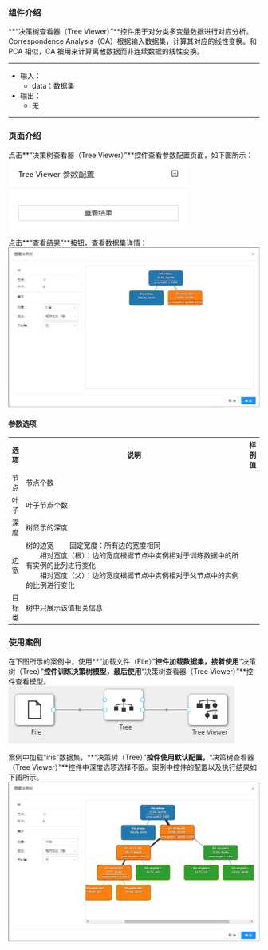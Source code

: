 ### 组件介绍
**“决策树查看器（Tree Viewer）”**控件用于对分类多变量数据进行对应分析。Correspondence Analysis（CA）根据输入数据集，计算其对应的线性变换。和 PCA 相似，CA 被用来计算离散数据而非连续数据的线性变换。
<hr/>

- 输入：
  - data：数据集
- 输出：
  - 无

<hr/>


### 页面介绍
点击**“决策树查看器（Tree Viewer）”**控件查看参数配置页面，如下图所示：  
![param](/img/aistudio/visualize/tree-viewer/param.png)

点击**“查看结果”**按钮，查看数据集详情：  
![visualization](/img/aistudio/visualize/tree-viewer/visualization.png)

#### 参数选项
<table>
  <tr>
    <th>选项</th>
    <th width="650">说明</th>
    <th>样例值</th>
  </tr>
  <tr>
      <td>节点</td> 
      <td>
      节点个数
      </td> 
      <td></td>
  </tr>
  <tr>
      <td>叶子</td> 
      <td>
      叶子节点个数
      </td> 
      <td></td>
  </tr>
  <tr>
      <td>深度</td> 
      <td>
      树显示的深度
      </td> 
      <td></td>
  </tr>
  <tr>
      <td>边宽</td> 
      <td>
      树的边宽
      &emsp;&emsp;固定宽度：所有边的宽度相同 <br/>
      &emsp;&emsp;相对宽度（根）：边的宽度根据节点中实例相对于训练数据中的所有实例的比列进行变化 <br/>
      &emsp;&emsp;相对宽度（父）：边的宽度根据节点中实例相对于父节点中的实例的比例进行变化 <br/>
      </td> 
      <td></td>
  </tr>
  <tr>
      <td>目标类</td> 
      <td>
      树中只展示该值相关信息
      </td> 
      <td></td>
  </tr>
</table>

### 使用案例
在下图所示的案例中，使用**“加载文件（File）”**控件加载数据集，接着使用**“决策树（Tree）”**控件训练决策树模型，最后使用**“决策树查看器（Tree Viewer）”**控件查看模型。  
![workflow](/img/aistudio/visualize/tree-viewer/workflow.png)

案例中加载“iris”数据集，**“决策树（Tree）”**控件使用默认配置，**“决策树查看器（Tree Viewer）”**控件中深度选项选择不限。案例中控件的配置以及执行结果如下图所示。  
![workflow-result](/img/aistudio/visualize/tree-viewer/workflow-result.png)